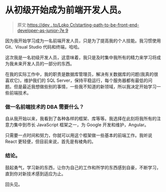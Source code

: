 # 从初级开始成为前端开发人员。

> 原文:[https://dev . to/Loko Cr/starting-path-to-be-front-end-developer-as-junior-7e 9](https://dev.to/lokocr/starting-path-to-be-front-end-developer-as-junior-7e9)

因为我开始学习成为一名前端开发人员，只是为了提高我的个人技能。我习惯使用 Git、Visual Studio 代码和终端，哈哈。

这次我是一名初级开发人员，这意味着，我只是及时集中我所有的精力来学习将成为我未来开发人员的一部分的东西。

在我的实际工作中，我的职责是数据库管理员，解决有关数据库的问题(我真的很喜欢它)，维护我们的 SQL Server，保持平稳运行，每个服务器都有最低的问题。但是最近我想做些别的事情，一些我不知道的新领域，所以我决定开始学习一些前端技术。

### 做一名前端技术的 DBA 需要什么？

自从我开始以来，我看到了各种各样的框架、库等等。我选择在此刻将我所有的注意力集中到市长 JavaScript 框架之一，为 Google 开发和维护，Angular。

只需要一点时间和努力，你就可以用这个框架做一些基本的前端工作。我听说 React 更轻便，但目前来说，首先是有棱角的。

### [](#conclusion)结论。

鼓起勇气，学习新的东西，让你为自己的工作和所学的东西感到自豪，不断学习，直到你对新技术感到适应为止。

回头见。